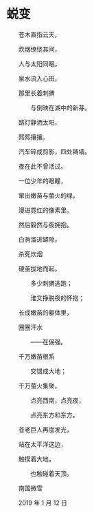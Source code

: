 # 蜕变

　　苍木直指云天，

　　炊烟缭绕其间，

　　人与太阳同眠。

　　泉水流入心田，

　　那里长着刺猬

　　　　与倒映在湖中的新芽。



　　路灯静洒太阳，

　　熙熙攘攘。

　　汽车碎成剪影，四处铸墙。

　　夜在此不曾活过。



　　一位少年的眼瞳，

　　窜出嫩苗与萤火的绿，

　　漫进霓红的像素里。

　　然后毅然与夜拥抱。



　　白驹溜进罅隙，

　　杀死炊烟

　　硬茧拔地而起。

　　　　多少刺猬逃跑；

　　　　谁又挣脱夜的怀抱；

　　长成嫩苗的躯体里，

　　圈圈汗水

　　　　——在倔强。



　　千万嫩苗根系

　　　　交错成大地；

　　千万萤火集聚，

　　　　点亮西南，点亮夜，

　　　　点亮东方和东方。

　　苍老巨人再度发光，

　　站在太平洋这边，

　　触摸着大地，

　　　　也触碰着天顶。



　　南国微雪

　　2019 年 1 月 12 日

